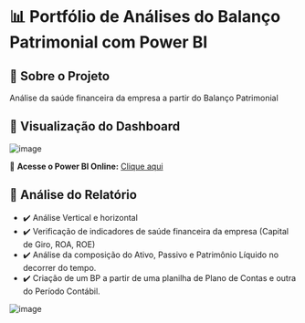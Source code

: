 # 📊 Portfólio de Análises do Balanço Patrimonial com Power BI

## 📌 Sobre o Projeto
Análise da saúde financeira da empresa a partir do Balanço Patrimonial

## 🔎 Visualização do Dashboard

![image](https://github.com/user-attachments/assets/a248a776-204b-423a-a89b-1b1c26492fa7)

🔗 **Acesse o Power BI Online:** [Clique aqui](https://istvan-abner-varga.github.io/)

## 📝 **Análise do Relatório**
- ✔️ Análise Vertical e horizontal
- ✔️ Verificação de indicadores de saúde financeira da empresa (Capital de Giro, ROA, ROE)
- ✔️ Análise da composição do Ativo, Passivo e Patrimônio Líquido no decorrer do tempo.
- ✔️ Criação de um BP a partir de uma planilha de Plano de Contas e outra do Período Contábil.

![image](https://github.com/user-attachments/assets/139f8c04-ed7d-4016-b6e5-09cd1876db27)
